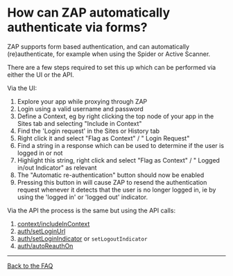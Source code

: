 # How can ZAP automatically authenticate via forms?


ZAP supports form based authentication, and can automatically (re)authenticate, for example when using the Spider or Active Scanner.

There are a few steps required to set this up which can be performed via either the UI or the API.

Via the UI:
  1. Explore your app while proxying through ZAP
  1. Login using a valid username and password
  1. Define a Context, eg by right clicking the top node of your app in the Sites tab and selecting "Include in Context"
  1. Find the 'Login request' in the Sites or History tab
  1. Right click it and select "Flag as Context" / "<Context id> Login Request"
  1. Find a string in a response which can be used to determine if the user is logged in or not
  1. Highlight this string, right click and select "Flag as Context" / "<Context id> Logged in/out Indicator" as relevant
  1. The "Automatic re-authentication" button should now be enabled
  1. Pressing this button in will cause ZAP to resend the authentication request whenever it detects that the user is no longer logged in, ie by using the 'logged in' or 'logged out' indicator.

Via the API the process is the same but using the API calls:
  1. [context/includeInContext](https://github.com/zaproxy/zaproxy/wiki/ApiGen_context)
  1. [auth/setLoginUrl](https://github.com/zaproxy/zaproxy/wiki/ApiGen_auth)
  1. [auth/setLoginIndicator](https://github.com/zaproxy/zaproxy/wiki/ApiGen_auth) or `setLogoutIndicator`
  1. [auth/autoReauthOn](https://github.com/zaproxy/zaproxy/wiki/ApiGen_auth)





---

[Back to the FAQ](FAQtoplevel)
